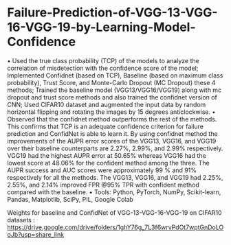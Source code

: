 # Failure-Prediction-of-VGG-13-VGG-16-VGG-19-by-Learning-Model-Confidence
•	Used the true class probability (TCP) of the models to analyze the correlation of misdetection with the confidence score of the model; Implemented Confidnet (based on TCP), Baseline (based on maximum class probability), Trust Score, and Monte-Carlo Dropout (MC Dropout) these 4 methods; Trained the baseline model (VGG13/VGG16/VGG19) along with mc dropout and trust score methods and also trained the confidnet version of CNN; Used CIFAR10 dataset and augmented the input data by random horizontal flipping and rotating the images by 15 degrees anticlockwise.
•	Observed that the confidnet method outperforms the rest of the methods. This confirms that TCP is an adequate confidence criterion for failure prediction and ConfidNet is able to learn it. By using confidnet method the improvements of the AUPR error scores of the VGG13, VGG16, and VGG19 over their baseline counterparts are 2.27%, 2.99%, and 2.99% respectively. VGG19 had the highest AUPR error at 50.65% whereas VGG16 had the lowest score at 48.06% for the confident method among the three. The AUPR success and AUC scores were approximately 99 % and 91% respectively for all the methods. The VGG13, VGG16, and VGG19 had 2.25%, 2.55%, and 2.14% improved FPR @95% TPR with confident method compared with the baseline. 
•	Tools: Python, PyTorch, NumPy, Scikit-learn, Pandas, Matplotlib, SciPy, PIL, Google Colab 

 
 Weights for baseline and ConfidNet of VGG-13-VGG-16-VGG-19 on CIFAR10 datasets : https://drive.google.com/drive/folders/1ghY76g_7L3f6wrvPdOt7wptGnDoLOoJb?usp=share_link
